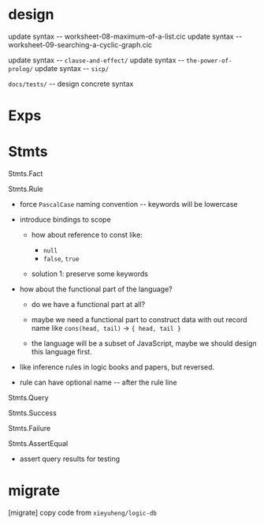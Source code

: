 # design

update syntax -- worksheet-08-maximum-of-a-list.cic
update syntax -- worksheet-09-searching-a-cyclic-graph.cic

update syntax -- `clause-and-effect/`
update syntax -- `the-power-of-prolog/`
update syntax -- `sicp/`

`docs/tests/` -- design concrete syntax

# Exps

# Stmts

Stmts.Fact

Stmts.Rule

- force `PascalCase` naming convention -- keywords will be lowercase

- introduce bindings to scope

  - how about reference to const like:
    - `null`
    - `false`, `true`

  - solution 1: preserve some keywords

- how about the functional part of the language?

  - do we have a functional part at all?
  - maybe we need a functional part to construct data with out record name
    like `cons(head, tail)` -> `{ head, tail }`

  - the language will be a subset of JavaScript,
    maybe we should design this language first.

- like inference rules in logic books and papers, but reversed.

- rule can have optional name -- after the rule line

Stmts.Query

Stmts.Success

Stmts.Failure

Stmts.AssertEqual

- assert query results for testing

# migrate

[migrate] copy code from `xieyuheng/logic-db`
